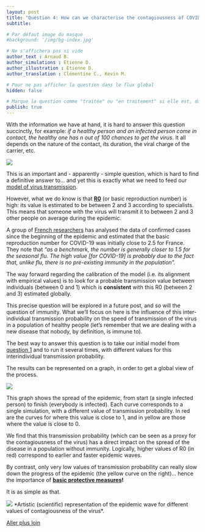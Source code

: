 ```yaml
---
layout: post
title: "Question 4: How can we characterise the contagiousness of COVID-19 and what effect does this parameter have on the spread of the virus?"
subtitle: 

# Par défaut image du masque
#background: '/img/bg-index.jpg'

# Ne s'affichera pas si vide
author_text : Arnaud B.
author_simulations : Etienne D.
author_illustration : Etienne D.
author_translation : Clémentine C., Kevin M.

# Pour ne pas afficher la question dans le flux global
hidden: false

# Marque la question comme "traitée" ou "en traitement" si elle est, dans cette ordre, publiée ou non
publish: true
---
```


With the information we have at hand, it is hard to answer this question succinctly, for example: *if a healthy person and an infected person come in contact, the healthy one has n out of 100 chances to get the virus*. It all depends on the nature of the contact, its duration, the viral charge of the carrier, etc.

<img src="{{ '/img/posts/Q1_2.jpg' | prepend: site.baseurl | replace: '//', '/' }}" class="half-size">

This is an important and - apparently - simple question, which is hard to find a definitive answer to… and yet this is exactly what we need to feed our [model of virus transmission](https://covprehension.org/en/2020/03/24/q1.html).

However, what we do know is that  [**R0**](https://en.wikipedia.org/wiki/Compartmental_models_in_epidemiology) (or basic reproduction number) is high: its value is estimated to be between 2 and 3 according to specialists. This means that someone with the virus will transmit it to between 2 and 3 other people on average during the epidemic.

A group of [French researchers](http://alizon.ouvaton.org/Rapport1_R0_France.html) has analysed the data of confirmed cases since the beginning of the epidemic and estimated that the basic reproduction number for COVID-19 was initially close to 2.5 for France. They note that *“as a benchmark, the number is generally closer to 1.5 for the seasonal flu. The high value [for COVID-19] is probably due to the fact that, unlike flu, there is no pre-existing immunity in the population”.*

The way forward regarding the calibration of the model (i.e. its alignment with empirical values) is to look for a probable transmission value between individuals (between 0 and 1) which is **consistent** with this R0 (between 2 and 3) estimated globally.

This precise question will be explored in a future post, and so will the question of immunity. What we’ll focus on here is the influence of this inter-individual transmission probability on the speed of transmission of the virus in a population of healthy people (let’s remember that we are dealing with a new disease that nobody, by definition, is immune to).

The best way to answer this question is to take our initial model from [question 1](https://covprehension.org/en/2020/03/24/q1.html) and to run it several times, with different values for this interindividual transmission probability.

The results can be represented on a graph, in order to get a global view of the process.

<img src="{{ '/img/posts/Q4-1.png' | prepend: site.baseurl | replace: '//', '/' }}" class="full-size">

This graph shows the spread of the epidemic, from start (a single infected person) to finish (everybody is infected). Each curve corresponds to a single simulation, with a different value of transmission probability. In red are the curves for where this value is close to 1, and in yellow are those where the value is close to 0.

We find that this transmission probability (which can be seen as a proxy for the contagiousness of the virus) has a direct impact on the spread of the disease in a population without immunity. Logically, higher values of R0 (in red) correspond to earlier and faster epidemic waves.

By contrast, only very low values of transmission probability can really slow down the progress of the epidemic (the yellow curve on the right)... hence the importance of **[basic protective measures](https://www.who.int/emergencies/diseases/novel-coronavirus-2019/advice-for-public)!**

It is as simple as that.

<img src="{{ '/img/posts/Q4-2.gif' | prepend: site.baseurl | replace: '//', '/' }}" class="half-size">
*Artistic (scientific) representation of the epidemic wave for different values of contagiousness of the virus*. 

<a href="{% post_url 2020-03-26-q1-1 %}" class="btn btn-primary">Aller plus loin</a>
